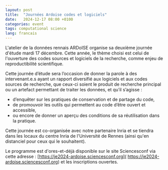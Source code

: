 ```yaml
---
layout: post
title:  "Journées Ardoise codes et logiciels"
date:   2024-12-17 08:00 +0100
categories: event
tags: computational science
lang: francais
---
```


L'atelier de la données rennais ARDoISE organise sa deuxième journée d'étude mardi 17 décembre.
Cette année, le thème choisi est celui de l'ouverture des codes sources et logiciels de la recherche, comme enjeu de reproductibilité scientifique.

Cette journée d’étude sera l’occasion de donner la parole à des intervenant.e.s ayant un rapport diversifié aux logiciels et aux codes sources de recherche, que ceux-ci soient le produit de recherche principal ou un artefact permettant de traiter les données, et qu’il s’agisse :

*    d’enquêter sur les pratiques de conservation et de partage du code,
*    de promouvoir les outils qui permettent au code d’être ouvert et accessible,
*    ou encore de donner un aperçu des conditions de sa réutilisation dans la pratique.

Cette journée est co-organisée avec notre partenaire Inria et se tiendra dans les locaux du centre Inria de l'Université de Rennes (ainsi qu'en distanciel pour ceux qui le souhaitent).

Le programme est d'ores-et-déjà disponible sur le site Sciencesconf via cette adresse : [https://je2024-ardoise.sciencesconf.org]( https://je2024-ardoise.sciencesconf.org) et les inscriptions ouvertes.
